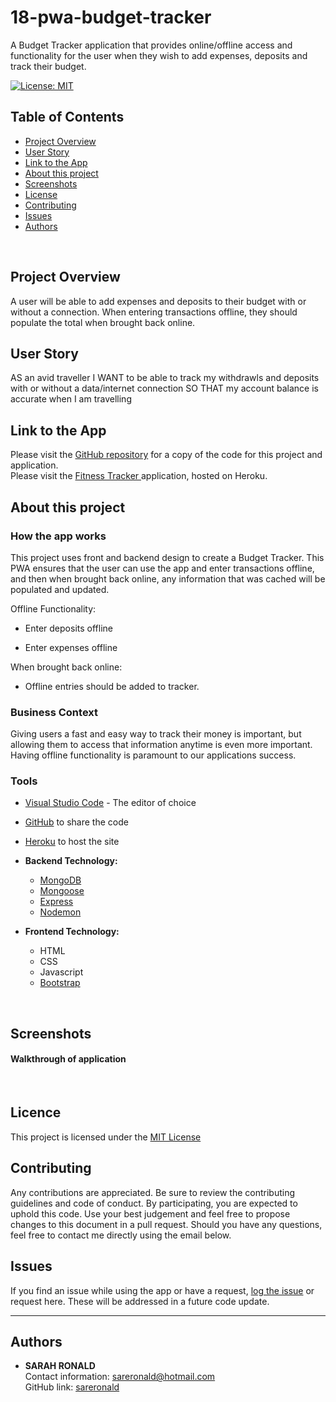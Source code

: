 # 18-pwa-budget-tracker
A Budget Tracker application that provides online/offline access and functionality for the user when they wish to add expenses, deposits and track their budget.

[![License: MIT](https://img.shields.io/badge/License-MIT-yellow.svg)](https://opensource.org/licenses/MIT)

## Table of Contents
* [Project Overview](#Project-Overview)
* [User Story](#User-Story)
* [Link to the App](#Link-to-the-App)
* [About this project](#About-this-project)
* [Screenshots](#Screenshots)
* [License](#License)
* [Contributing](#Contributing)
* [Issues](#Issues)
* [Authors](#Authors)
<br>

## Project Overview
A user will be able to add expenses and deposits to their budget with or without a connection. When entering transactions offline, they should populate the total when brought back online.
<br>

## User Story
AS an avid traveller
I WANT to be able to track my withdrawls and deposits with or without a data/internet connection
SO THAT my account balance is accurate when I am travelling
<br>

## Link to the App
Please visit the <a href="https://github.com/sareronald/18-pwa-budget-tracker.git">GitHub repository</a> for a copy of the code for this project and application.<br>
Please visit the <a href="">Fitness Tracker </a>application, hosted on Heroku.
<br>

## About this project
### **How the app works**
This project uses front and backend design to create a Budget Tracker. This PWA ensures that the user can use the app and enter transactions offline, and then when brought back online, any information that was cached will be populated and updated.

Offline Functionality:

  * Enter deposits offline

  * Enter expenses offline

When brought back online:

  * Offline entries should be added to tracker.

### **Business Context** 
Giving users a fast and easy way to track their money is important, but allowing them to access that information anytime is even more important. Having offline functionality is paramount to our applications success.
<br>

### **Tools**
* [Visual Studio Code](https://code.visualstudio.com/) - The editor of choice
* [GitHub](https://github.com/) to share the code
* [Heroku](https://www.heroku.com/) to host the site

* **Backend Technology:**
  * [MongoDB](https://www.npmjs.com/package/mysql)
  * [Mongoose](https://mongoosejs.com/docs/index.html)
  * [Express](https://www.npmjs.com/package/express)
  * [Nodemon](https://www.npmjs.com/package/nodemon)
  
* **Frontend Technology:**
  * HTML
  * CSS
  * Javascript
  * [Bootstrap](https://getbootstrap.com/)
<br>

## Screenshots
#### **Walkthrough of application**
<br>

## Licence
This project is licensed under the [MIT License](https://opensource.org/licenses/MIT)
<br>

## Contributing
Any contributions are appreciated. Be sure to review the contributing guidelines and code of conduct. By participating, you are expected to uphold this code. Use your best judgement and feel free to propose changes to this document in a pull request. Should you have any questions, feel free to contact me directly using the email below.
<br>

## Issues
If you find an issue while using the app or have a request, [log the issue](https://github.com/sareronald/18-pwa-budget-tracker/issues) or request here. These will be addressed in a future code update.
<br>
<hr>

## Authors
- **SARAH RONALD** <br>
  Contact information:
  sareronald@hotmail.com <br>
  GitHub link:
  [sareronald](https://github.com/sareronald)
